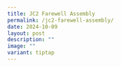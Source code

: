 ```yaml
---
title: JC2 Farewell Assembly
permalink: /jc2-farewell-assembly/
date: 2024-10-09
layout: post
description: ""
image: ""
variant: tiptap
---
```

